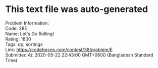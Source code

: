 # This text file was auto-generated  
  
Problem Information:  
Code: 38E  
Name: Let's Go Rolling!  
Rating: 1800  
Tags: dp, sortings  
Link: https://codeforces.com/contest/38/problem/E  
Submitted At: 2020-05-22 22:43:00 GMT+0600 (Bangladesh Standard Time)  
